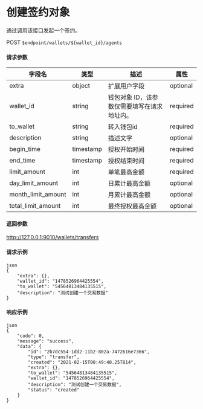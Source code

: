 # 创建签约对象

通过调用该接口发起一个签约。

POST `$endpoint/wallets/${wallet_id}/agents`

#### 请求参数

| 字段名         | 类型        | 描述                                                         | 属性          |
| -------------- | ----------- | ------------------------------------------------------------ | ------------- |
| extra       | object    | 扩展用户字段                       |optional|
| wallet_id   | string | 钱包对象 ID，该参数仅需要填写在请求地址内。 |required|
| to_wallet   | string    | 转入钱包id                         |required|
| description | string    | 描述文字                           |optional|
| begin_time | timestamp | 授权开始时间 |required|
| end_time | timestamp | 授权结束时间 |required|
| limit_amount | int | 单笔最高金额 |required|
| day_limit_amount | int | 日累计最高金额 |optional|
| month_limit_amount | int | 月累计最高金额 |optional|
| total_limit_amount | int | 最终授权最高金额 |optional|

#### 返回参数

http://127.0.0.1:9010/wallets/transfers

#### 请求示例
```
json
{
    "extra": {},
    "wallet_id": "1478526964425554",
    "to_wallet": "54564813484135515",
    "description": "测试创建一个交易数据"
}
```

#### 响应示例
```
json
{
    "code": 0,
    "message": "success",
    "data": {
        "id": "2b7dc554-1dd2-11b2-802a-7472616e7366",
        "type": "transfer",
        "created": "2021-02-15T00:49:40.257814",
        "extra": {},
        "to_wallet": "54564813484135515",
        "wallet_id": "1478526964425554",
        "description": "测试创建一个交易数据",
        "status": "created"
    }
}
```
